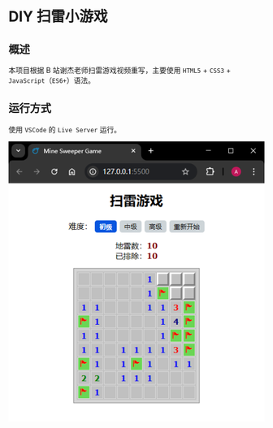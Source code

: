 # DIY 扫雷小游戏



## 概述

本项目根据 B 站谢杰老师扫雷游戏视频重写，主要使用 `HTML5` + `CSS3` + `JavaScript`（`ES6+`）语法。



## 运行方式

使用 `VSCode` 的 `Live Server` 运行。

![](assets/screenshot.png)